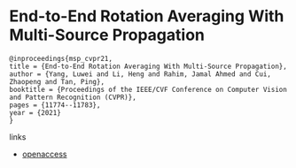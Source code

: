 # End-to-End Rotation Averaging With Multi-Source Propagation

```
@inproceedings{msp_cvpr21,
title = {End-to-End Rotation Averaging With Multi-Source Propagation},
author = {Yang, Luwei and Li, Heng and Rahim, Jamal Ahmed and Cui, Zhaopeng and Tan, Ping},
booktitle = {Proceedings of the IEEE/CVF Conference on Computer Vision and Pattern Recognition (CVPR)},
pages = {11774--11783},
year = {2021}
}
```
links
- [openaccess](http://openaccess.thecvf.com//content/CVPR2021/html/Yang_End-to-End_Rotation_Averaging_With_Multi-Source_Propagation_CVPR_2021_paper.html)
